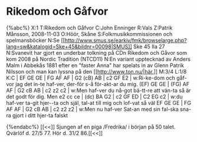 # Rikedom och Gåfvor

{%abc%}
X:1
T:Rikedom och Gåfvor
C:John Enninger
R:Vals
Z:Patrik Månsson, 2008-11-03
O:Höör, Skåne
S:Folkmusikkommissionen och spelmansböcker 
N:Se [[http://www.smus.se/earkiv/fmk/browselarge.php?lang=sw&katalogid=Ske+45&bildnr=00098|SMUS]] Ske 45 IIa 27
N:Svanevit har gjort en underbar tolkning på CDn Rikedom och Gåvor som kom 2008 på Nordic Tradition (NTCD11)
N:En variant upptecknad av Anders Malm i Abbekås 1881 efter en "faster Anna" har spelats in av Glenn Patrik Nilsson och man kan lyssna på den [[http://www.ton.nu/|här.]]
M:3/4
L:1/8
K:C
| EF GE GE | FG AF AF | G2 (cB) AB | c2 GF E2 |
w:Ri-ke-dom och gåf-vor jag det in-te haf-ver, der-för s-å för-akt-ar du mig.
(EF) GE GE | (FG) AF AF | G2 cB AB | c2 z2 c2 | 
w:Men haf-ver du nå-got bä-tt-re att vän-ta så är det godt för dig. Men
e2 cc ce | (dc) BA G2 | c2 GF ED | C2 EG c2 |
w:du haf-ver ta-git hjer--ta och själ, tal-at till mig och lof-vat så väl
EF GE GE | FG AF AF | G2 cB AB | c2 z2 z2 |
w:Men nu haf-ver Sat-an med sin fal-ska sna-ra gjort i ditt hjer-ta falskt

{%endabc%}
[[<<]]
Sjungen af en piga /Fredrika/ i början på 50 talet. Qvärlöf d. 27/5 77. Hör d. 31/2 86.[[<<]]

